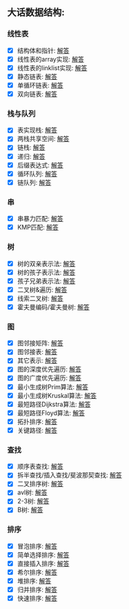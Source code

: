 ## 大话数据结构: 

### 线性表 

- [x] 结构体和指针: [解答](structPointer.txt)
- [x] 线性表的array实现: [解答](list1.c)
- [x] 线性表的linklist实现: [解答](list2.c)
- [x] 静态链表: [解答](list3.c)
- [x] 单循环链表: [解答](circular_linked_list.txt)
- [x] 双向链表: [解答](double_linked_list.txt)

### 栈与队列

- [x] 表实现栈: [解答](stack1.c)
- [x] 两栈共享空间: [解答](stack2.c)
- [x] 链栈: [解答](stack3.c)
- [x] 递归: [解答](fib.c)
- [x] 后缀表达式: [解答](rpn.txt)
- [x] 循环队列: [解答](queue1.c)
- [x] 链队列: [解答](queue2.c)

### 串

- [x] 串暴力匹配: [解答](string.c)
- [x] KMP匹配: [解答](kmp.c)

### 树

- [x] 树的双亲表示法: [解答](tree1.c)
- [x] 树的孩子表示法: [解答](tree2.c)
- [x] 孩子兄弟表示法: [解答](tree3.c)
- [x] 二叉树&遍历: [解答](tree_binary.c)
- [x] 线索二叉树: [解答](tree_clue.c)
- [x] 霍夫曼编码/霍夫曼树: [解答](huffman.txt)

### 图

- [x] 图邻接矩阵: [解答](graph1.c)
- [x] 图邻接表: [解答](graph2.c)
- [x] 其它表示: [解答](graph3.txt)
- [x] 图的深度优先遍历: [解答](graph_dfs.c)
- [x] 图的广度优先遍历: [解答](graph_dfs.c)
- [x] 最小生成树Prim算法: [解答](prim.c)
- [x] 最小生成树Kruskal算法: [解答](kruskal.c)
- [x] 最短路径Dijkstra算法: [解答](dijkstra.c)
- [x] 最短路径Floyd算法: [解答](floyd.c)
- [x] 拓扑排序: [解答](topological_sort.c)
- [x] 关键路径: [解答](critical_path.c)

### 查找

- [x] 顺序表查找: [解答](sequential_search.c)
- [x] 拆半查找/插入查找/斐波那契查找: [解答](binary_search.c)
- [x] 二叉排序树: [解答](bst.c)
- [x] avl树: [解答](avl.c)
- [x] 2-3树: [解答](2-3-tree.txt)
- [x] B树: [解答](B-tree.txt)

### 排序

- [x] 冒泡排序: [解答](bubble_sort.c)
- [x] 简单选择排序: [解答](selection_sort.c)
- [x] 直接插入排序: [解答](insertion_sort.c)
- [x] 希尔排序: [解答](shell_sort.c)
- [x] 堆排序: [解答](heapsort.c)
- [x] 归并排序: [解答](mergesort.c)
- [x] 快速排序: [解答](quicksort.c)
